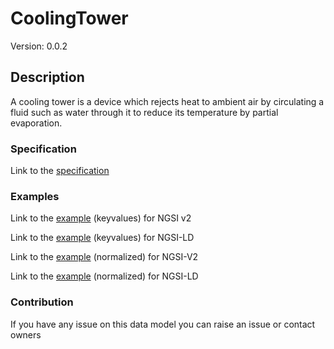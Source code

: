 # CoolingTower
Version: 0.0.2

## Description 

A cooling tower is a device which rejects heat to ambient air by circulating a fluid such as water through it to reduce its temperature by partial evaporation.
### Specification

Link to the [specification](https://github.com/smart-data-models/incubated/tree/master/SAREF/s4bldg/CoolingTower/doc/spec.md)

### Examples

Link to the [example](https://github.com/smart-data-models/incubated/tree/master/SAREF/s4bldg/CoolingTower/examples/example.json) (keyvalues) for NGSI v2

Link to the [example](https://github.com/smart-data-models/incubated/tree/master/SAREF/s4bldg/CoolingTower/examples/example.jsonld) (keyvalues) for NGSI-LD

Link to the [example](https://github.com/smart-data-models/incubated/tree/master/SAREF/s4bldg/CoolingTower/examples/example-normalized.json) (normalized) for NGSI-V2

Link to the [example](https://github.com/smart-data-models/incubated/tree/master/SAREF/s4bldg/CoolingTower/examples/example-normalized.jsonld) (normalized) for NGSI-LD
### Contribution

 If you have any issue on this data model you can raise an issue or contact owners
